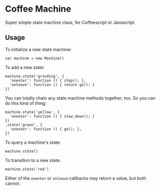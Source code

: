 # Coffee Machine

Super simple state machine class, for Coffeescript or Javascript.

## Usage

To initialize a new state machine:

    var machine = new Machine()

To add a new state:

    machine.state('grinding', {
      'onenter': function () { stop(); },
      'onleave': function () { return go(); }
    })

You can totally chain any state machine methods together, too. So you can do 
this kind of thing:

    machine.state('yellow', {
      'onenter': function () { slow_down(); }
    })
    .state('green', {
      'onenter': function () { go(); },
    })

To query a machine's state:

    machine.state()

To transition to a new state:

    machine.state('red')

Either of the `onenter` or `onleave` callbacks may return a value, but both
cannot.